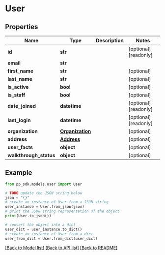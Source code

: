 # User


## Properties

Name | Type | Description | Notes
------------ | ------------- | ------------- | -------------
**id** | **str** |  | [optional] [readonly] 
**email** | **str** |  | 
**first_name** | **str** |  | [optional] 
**last_name** | **str** |  | [optional] 
**is_active** | **bool** |  | [optional] 
**is_staff** | **bool** |  | [optional] 
**date_joined** | **datetime** |  | [optional] [readonly] 
**last_login** | **datetime** |  | [optional] [readonly] 
**organization** | [**Organization**](Organization.md) |  | [optional] 
**address** | [**Address**](Address.md) |  | [optional] 
**user_facts** | **object** |  | [optional] 
**walkthrough_status** | **object** |  | [optional] 

## Example

```python
from pp_sdk.models.user import User

# TODO update the JSON string below
json = "{}"
# create an instance of User from a JSON string
user_instance = User.from_json(json)
# print the JSON string representation of the object
print(User.to_json())

# convert the object into a dict
user_dict = user_instance.to_dict()
# create an instance of User from a dict
user_from_dict = User.from_dict(user_dict)
```
[[Back to Model list]](../README.md#documentation-for-models) [[Back to API list]](../README.md#documentation-for-api-endpoints) [[Back to README]](../README.md)


